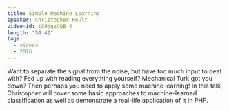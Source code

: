 ```yaml
---
title: Simple Machine Learning
speaker: Christopher Hoult
video-id: tSUjgzCQB_4
length: "54:42"
tags:
  - videos
  - 2016
---
```


Want to separate the signal from the noise, but have too much input to deal with? Fed up with reading everything yourself? Mechanical Turk got you down? Then perhaps you need to apply some machine learning! In this talk, Christopher will cover some basic approaches to machine-learned classification as well as demonstrate a real-life application of it in PHP.
